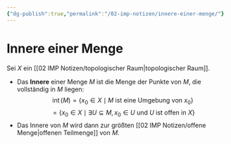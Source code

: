 ```yaml
---
{"dg-publish":true,"permalink":"/02-imp-notizen/innere-einer-menge/"}
---
```


# Innere einer Menge
Sei $X$ ein [[02 IMP Notizen/topologischer Raum\|topologischer Raum]]. 
- Das **Innere** einer Menge $M$ ist die Menge der Punkte von $M$, die vollständig in $M$ liegen: $$\operatorname{int}(M)=\{x_0\in X\mid M\text{ ist eine Umgebung von $x_0$}\}$$$$= \{x_0\in X\mid \exists U\subseteq M, x_0\in U \text{ und $U$ ist offen in $X$}\}$$
- Das Innere von $M$ wird dann zur größten [[02 IMP Notizen/offene Menge\|offenen Teilmenge]] von $M$. 

